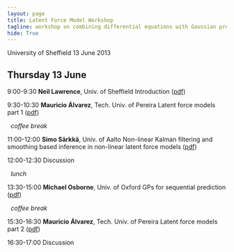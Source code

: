 ```yaml
---
layout: page
title: Latent Force Model Workshop
tagline: workshop on combining differential equations with Gaussian processes
hide: True
---
```


University of Sheffield
 13 June 2013

## Thursday 13 June

  9:00-9:30     **Neil Lawrence**, Univ. of Sheffield          Introduction ([pdf](talks/Sheffield-Workshop2013-Lawrence.pdf))
  
  9:30-10:30    **Mauricio Álvarez**, Tech. Univ. of Pereira   Latent force models part 1 ([pdf](talks/Sheffield-Workshop2013-Alvarez1.pdf))
  
                *coffee break*                                  
  
  11:00-12:00   **Simo Särkkä**, Univ. of Aalto                Non-linear Kalman filtering and smoothing based inference in non-linear latent force models ([pdf](talks/Sheffield-Workshop2013-Sarkka.pdf))
  
  12:00-12:30   Discussion                                      
  
                *lunch*                                         
  
  13:30-15:00   **Michael Osborne**, Univ. of Oxford           GPs for sequential prediction ([pdf](talks/Sheffield-Workshop2013-Osborne.pdf))
  
                *coffee break*                                  
  
  15:30-16:30   **Mauricio Álvarez**, Tech. Univ. of Pereira   Latent force models part 2 ([pdf](talks/Sheffield-Workshop2013-Alvarez2.pdf))
  
  16:30-17:00   Discussion                                      
